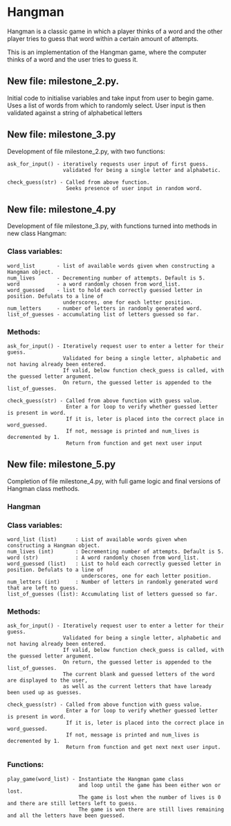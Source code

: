 # Hangman
Hangman is a classic game in which a player thinks of a word and the other player tries to guess that word within a certain amount of attempts.

This is an implementation of the Hangman game, where the computer thinks of a word and the user tries to guess it.

## New file: milestone_2.py.
Initial code to initialise variables and take input from user to begin game.
Uses a list of words from which to randomly select.
User input is then validated against a string of alphabetical letters

## New file: milestone_3.py
Development of file milestone_2.py, with two functions:

    ask_for_input() - iteratively requests user input of first guess.
                      validated for being a single letter and alphabetic.

    check_guess(str) - Called from above function.
                       Seeks presence of user input in random word.

## New file: milestone_4.py
Development of file milestone_3.py, with functions turned into methods in new class Hangman:

### Class variables:

    word_list       - list of available words given when constructing a Hangman object.
    num_lives       - Decrementing number of attempts. Default is 5.
    word            - a word randomly chosen from word_list.
    word_guessed    - list to hold each correctly guessed letter in position. Defulats to a line of
                      underscores, one for each letter position. 
    num_letters     - number of letters in randomly generated word.
    list_of_guesses - accumulating list of letters guessed so far.

### Methods:

    ask_for_input() - Iteratively request user to enter a letter for their guess.
                      Validated for being a single letter, alphabetic and not having already been entered.
                      If valid, below function check_guess is called, with the guessed letter argument.
                      On return, the guessed letter is appended to the list_of_guesses.

    check_guess(str) - Called from above function with guess value.
                       Enter a for loop to verify whether guessed letter is present in word.
                       If it is, leter is placed into the correct place in word_guessed.
                       If not, message is printed and num_lives is decremented by 1.
                       Return from function and get next user input

## New file: milestone_5.py
Completion of file milestone_4.py, with full game logic and final versions of Hangman class methods.

### Hangman
### Class variables:

    word_list (list)      : List of available words given when constructing a Hangman object.
    num_lives (int)       : Decrementing number of attempts. Default is 5.
    word (str)            : A word randomly chosen from word_list.
    word_guessed (list)   : List to hold each correctly guessed letter in position. Defulats to a line of
                            underscores, one for each letter position. 
    num_letters (int)     : Number of letters in randomly generated word that are left to guess.
    list_of_guesses (list): Accumulating list of letters guessed so far.

### Methods:

    ask_for_input() - Iteratively request user to enter a letter for their guess.
                      Validated for being a single letter, alphabetic and not having already been entered.
                      If valid, below function check_guess is called, with the guessed letter argument.
                      On return, the guessed letter is appended to the list_of_guesses.
                      The current blank and guessed letters of the word are displayed to the user,
                      as well as the current letters that have laready been used up as guesses.

    check_guess(str) - Called from above function with guess value.
                       Enter a for loop to verify whether guessed letter is present in word.
                       If it is, leter is placed into the correct place in word_guessed.
                       If not, message is printed and num_lives is decremented by 1.
                       Return from function and get next next user input.

### Functions:

    play_game(word_list) - Instantiate the Hangman game class
                           and loop until the game has been either won or lost.
                           The game is lost when the number of lives is 0 and there are still letters left to guess.
                           The game is won there are still lives remaining and all the letters have been guessed.